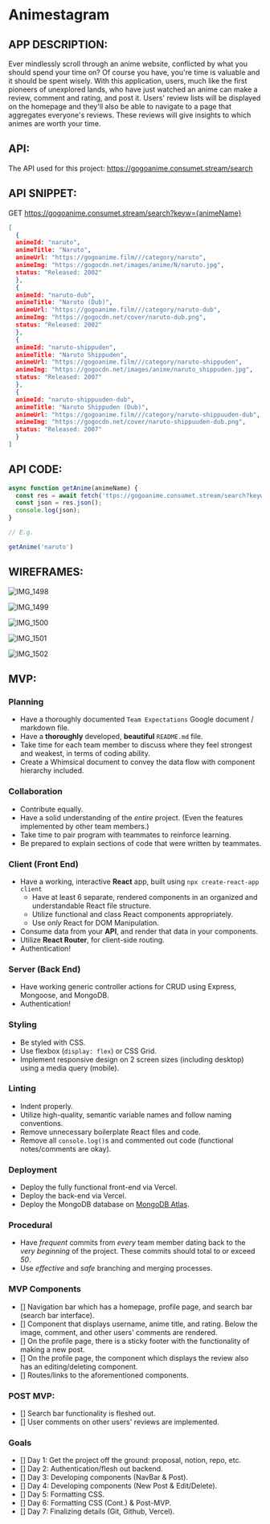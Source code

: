 # Animestagram

## APP DESCRIPTION:
Ever mindlessly scroll through an anime website, conflicted by what you should spend your time on? Of course you have, you're time is valuable and it should be spent wisely. With this application, users, much like the first pioneers of unexplored lands, who have just watched an anime can make a review, comment and rating, and post it. Users' review lists will be displayed on the homepage and they'll also be able to navigate to a page that aggregates everyone's reviews. These reviews will give insights to which animes are worth your time. 

## API:
The API used for this project: https://gogoanime.consumet.stream/search

## API SNIPPET:
GET https://gogoanime.consumet.stream/search?keyw={animeName}


``` json 
[
  {
  animeId: "naruto",
  animeTitle: "Naruto",
  animeUrl: "https://gogoanime.film///category/naruto",
  animeImg: "https://gogocdn.net/images/anime/N/naruto.jpg",
  status: "Released: 2002"
  },
  {
  animeId: "naruto-dub",
  animeTitle: "Naruto (Dub)",
  animeUrl: "https://gogoanime.film///category/naruto-dub",
  animeImg: "https://gogocdn.net/cover/naruto-dub.png",
  status: "Released: 2002"
  },
  {
  animeId: "naruto-shippuden",
  animeTitle: "Naruto Shippuden",
  animeUrl: "https://gogoanime.film///category/naruto-shippuden",
  animeImg: "https://gogocdn.net/images/anime/naruto_shippuden.jpg",
  status: "Released: 2007"
  },
  {
  animeId: "naruto-shippuuden-dub",
  animeTitle: "Naruto Shippuden (Dub)",
  animeUrl: "https://gogoanime.film///category/naruto-shippuuden-dub",
  animeImg: "https://gogocdn.net/cover/naruto-shippuuden-dub.png",
  status: "Released: 2007"
  }
]
```

## API CODE: 

``` js
async function getAnime(animeName) { 
  const res = await fetch('ttps://gogoanime.consumet.stream/search?keyw={animeName}');
  const json = res.json();
  console.log(json);
}

// E.g.

getAnime('naruto')
```


## WIREFRAMES: 

![IMG_1498](https://user-images.githubusercontent.com/114048369/225667180-f3e592a5-f85e-40b6-bb1e-cf83ae190dc5.jpeg)

![IMG_1499](https://user-images.githubusercontent.com/114048369/225667320-8a0c1d49-c13c-42b5-8128-8d39042eb90f.jpeg)

![IMG_1500](https://user-images.githubusercontent.com/114048369/225667361-b97d20dc-821b-4b7b-97cd-559b6cde2c16.jpeg)

![IMG_1501](https://user-images.githubusercontent.com/114048369/225667399-65861389-4391-46a6-9a48-883ce6a4758a.jpeg)

![IMG_1502](https://user-images.githubusercontent.com/114048369/225667480-12cc818d-a5a0-4a95-a9f8-50f15c15769a.jpeg)

## MVP:
### Planning <!-- omit in toc -->

- Have a thoroughly documented `Team Expectations` Google document / markdown file.
- Have a **thoroughly** developed, **beautiful** `README.md` file.
- Take time for each team member to discuss where they feel strongest and weakest, in terms of coding ability.
- Create a Whimsical document to convey the data flow with component hierarchy included.

### Collaboration <!-- omit in toc -->

- Contribute equally.
- Have a solid understanding of the _entire_ project. (Even the features implemented by other team members.)
- Take time to pair program with teammates to reinforce learning.
- Be prepared to explain sections of code that were written by teammates.

### Client (Front End) <!-- omit in toc -->

- Have a working, interactive **React** app, built using `npx create-react-app client`
  - Have at least 6 separate, rendered components in an organized and understandable React file structure.
  - Utilize functional and class React components appropriately.
  - Use _only_ React for DOM Manipulation.
- Consume data from your **API**, and render that data in your components.
- Utilize **React Router**, for client-side routing.
- Authentication!

### Server (Back End) <!-- omit in toc -->

- Have working generic controller actions for CRUD using Express, Mongoose, and MongoDB.
- Authentication!

### Styling <!-- omit in toc -->

- Be styled with CSS.
- Use flexbox (`display: flex`) or CSS Grid.
- Implement responsive design on 2 screen sizes (including desktop) using a media query (mobile).

### Linting <!-- omit in toc -->

- Indent properly.
- Utilize high-quality, semantic variable names and follow naming conventions.
- Remove unnecessary boilerplate React files and code.
- Remove all `console.log()`s and commented out code (functional notes/comments are okay).

### Deployment <!-- omit in toc -->

- Deploy the fully functional front-end via Vercel.
- Deploy the back-end via Vercel.
- Deploy the MongoDB database on [MongoDB Atlas](https://www.mongodb.com/cloud/atlas).

### Procedural <!-- omit in toc -->

- Have _frequent_ commits from _every_ team member dating back to the _very beginning_ of the project. These commits should total to or exceed _50_.
- Use _effective_ and _safe_ branching and merging processes.

### MVP Components

- [] Navigation bar which has a homepage, profile page, and search bar (search bar interface).
- [] Component that displays username, anime title, and rating. Below the image, comment, and other users' comments are rendered. 
- [] On the profile page, there is a sticky footer with the functionality of making a new post. 
- [] On the profile page, the component which displays the review also has an editing/deleting component.
- [] Routes/links to the aforementioned components.

### POST MVP: 
- [] Search bar functionality is fleshed out.
- [] User comments on other users' reviews are implemented.

### Goals

- [] Day 1: Get the project off the ground: proposal, notion, repo, etc.
- [] Day 2: Authentication/flesh out backend.
- [] Day 3: Developing components (NavBar & Post).
- [] Day 4: Developing components (New Post & Edit/Delete).
- [] Day 5: Formatting CSS.
- [] Day 6: Formatting CSS (Cont.) & Post-MVP.
- [] Day 7: Finalizing details (Git, Github, Vercel).

